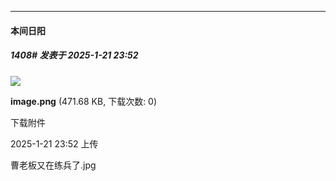 ﻿
*****

####  本间日阳  
##### 1408#       发表于 2025-1-21 23:52

<img src="https://img.saraba1st.com/forum/202501/21/235201dy666z5q5kzdy116.png" referrerpolicy="no-referrer">

<strong>image.png</strong> (471.68 KB, 下载次数: 0)

下载附件

2025-1-21 23:52 上传

曹老板又在练兵了.jpg

